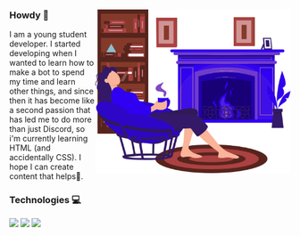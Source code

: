 <body class="github">
    <section id="main">
        <img src='assets/lazer.svg' min-width='350px' width='350px' align='right'>
        <h3>Howdy 👋</h3>
        <p>I am a young student developer. I started developing when I wanted to learn how to make a bot to spend my time and learn other things, and since then it has become like a second passion that has led me to do more than just Discord, so i'm currently learning HTML (and accidentally CSS). I hope I can create content that helps🙂.</p>
    </section>
    <section id="technologies">
        <h3>Technologies 💻</h3>
        <div class="tech badges">
            <img src='https://img.shields.io/badge/javascript-yellow?style=for-the-badge&logo=javascript&logoColor=white'>
            <img src='https://img.shields.io/badge/html-orange?style=for-the-badge&logo=html5&logoColor=white'>
            <img src='https://img.shields.io/badge/css-blue?style=for-the-badge&logo=css3&logoColor=white'>
        </div>
    </section>
</body>
